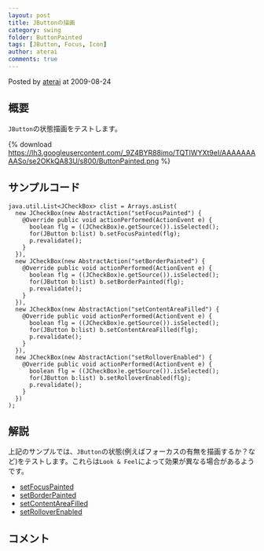 ```yaml
---
layout: post
title: JButtonの描画
category: swing
folder: ButtonPainted
tags: [JButton, Focus, Icon]
author: aterai
comments: true
---
```


Posted by [aterai](http://terai.xrea.jp/aterai.html) at 2009-08-24

## 概要
`JButton`の状態描画をテストします。

{% download https://lh3.googleusercontent.com/_9Z4BYR88imo/TQTIWYXt9eI/AAAAAAAAASo/se2OKkQA83U/s800/ButtonPainted.png %}

## サンプルコード
<pre class="prettyprint"><code>java.util.List&lt;JCheckBox&gt; clist = Arrays.asList(
  new JCheckBox(new AbstractAction("setFocusPainted") {
    @Override public void actionPerformed(ActionEvent e) {
      boolean flg = ((JCheckBox)e.getSource()).isSelected();
      for(JButton b:list) b.setFocusPainted(flg);
      p.revalidate();
    }
  }),
  new JCheckBox(new AbstractAction("setBorderPainted") {
    @Override public void actionPerformed(ActionEvent e) {
      boolean flg = ((JCheckBox)e.getSource()).isSelected();
      for(JButton b:list) b.setBorderPainted(flg);
      p.revalidate();
    }
  }),
  new JCheckBox(new AbstractAction("setContentAreaFilled") {
    @Override public void actionPerformed(ActionEvent e) {
      boolean flg = ((JCheckBox)e.getSource()).isSelected();
      for(JButton b:list) b.setContentAreaFilled(flg);
      p.revalidate();
    }
  }),
  new JCheckBox(new AbstractAction("setRolloverEnabled") {
    @Override public void actionPerformed(ActionEvent e) {
      boolean flg = ((JCheckBox)e.getSource()).isSelected();
      for(JButton b:list) b.setRolloverEnabled(flg);
      p.revalidate();
    }
  })
);
</code></pre>

## 解説
上記のサンプルでは、`JButton`の状態(例えばフォーカスの有無を描画するか？など)をテストします。これらは`Look & Feel`によって効果が異なる場合があるようです。

- [setFocusPainted](http://docs.oracle.com/javase/jp/6/api/javax/swing/AbstractButton.html#setFocusPainted%28boolean%29)
- [setBorderPainted](http://docs.oracle.com/javase/jp/6/api/javax/swing/AbstractButton.html#setBorderPainted%28boolean%29)
- [setContentAreaFilled](http://docs.oracle.com/javase/jp/6/api/javax/swing/AbstractButton.html#setContentAreaFilled%28boolean%29)
- [setRolloverEnabled](http://docs.oracle.com/javase/jp/6/api/javax/swing/AbstractButton.html#setRolloverEnabled%28boolean%29)

<!-- dummy comment line for breaking list -->

## コメント
